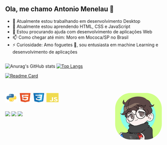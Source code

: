 ## Ola, me chamo Antonio Menelau 👋


- 🔭 Atualmente estou trabalhando em desenvolvimento Desktop
- 🌱 Atualmente estou aprendendo HTML, CSS e JavaScript
- 🤔 Estou procurando ajuda com desenvolvimento de aplicações Web
- 📫 Como chegar até mim: Moro em Mococa/SP no Brasil
- ⚡ Curiosidade: Amo foguetes 🚀, sou entusiasta em machine Learning e desenvolvimento de aplicações

##

![Anurag's GitHub stats](https://github-readme-stats.vercel.app/api?username=AntonioMenelau&show_icons=true&theme=tokyonight)  [![Top Langs](https://github-readme-stats.vercel.app/api/top-langs/?username=AntonioMenelau&layout=compact&theme=tokyonight)](https://github.com/anuraghazra/github-readme-stats)

[![Readme Card](https://github-readme-stats.vercel.app/api/pin/?username=AntonioMenelau&repo=ProjetoTelaLogin&theme=tokyonight)](https://github.com/AntonioMenelau/ProjetoTelaLogin)

  ##

<div style="display: inline_block"><br>
  <img align="center" alt="Toni-Python" height="30" width="40" src="https://raw.githubusercontent.com/devicons/devicon/master/icons/python/python-original.svg">
  <img align="center" alt="Toni-HTML" height="30" width="40" src="https://raw.githubusercontent.com/devicons/devicon/master/icons/html5/html5-original.svg">
  <img align="center" alt="Toni-CSS" height="30" width="40" src="https://raw.githubusercontent.com/devicons/devicon/master/icons/css3/css3-original.svg">
  <img align="center" alt="Toni-Js" height="30" width="40" src="https://raw.githubusercontent.com/devicons/devicon/master/icons/javascript/javascript-plain.svg">
  <img align="right" alt="Toni-pic" height="150" style="border-radius:50px;" src="https://github.com/AntonioMenelau/AntonioMenelau/blob/main/ToniDesenho.png">
</div>
  
  ##
 
<div> 

  <a href="https://instagram.com/rafaballerini" target="_blank"><img src="https://img.shields.io/badge/-Instagram-%23E4405F?style=for-the-badge&logo=instagram&logoColor=white" target="_blank"></a>
  <a href = "mailto:tonimenelau@gmail.com"><img src="https://img.shields.io/badge/-Gmail-%23333?style=for-the-badge&logo=gmail&logoColor=white" target="_blank"></a>
  <a href="https://www.linkedin.com/in/antonio-menelau-8aa9a8234/" target="_blank"><img src="https://img.shields.io/badge/-LinkedIn-%230077B5?style=for-the-badge&logo=linkedin&logoColor=white" target="_blank"></a> 
  
</div>
